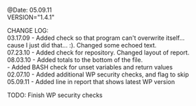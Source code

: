 
@Date:   05.09.11                                                          
VERSION="1.4.1"                                                            
                                                                           
CHANGE LOG:                                                                
    03.17.09    - Added check so that program can't overwrite itself...    
                  cause I just did that... :). Changed some echoed text.   
    07.23.10    - Added check for repository. Changed layout of report.    
    08.03.10    - Added totals to the bottom of the file.                  
                - Added BASH check for unset variables and return values   
    02.07.10    - Added additional WP security checks, and flag to skip    
    05.09.11    - Added line in report that shows latest WP version        



 TODO: Finish WP security checks


